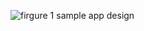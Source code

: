 ![firgure 1 sample app design](https://github.com/ST10077511/IMADBudget/assets/161335085/b6e6f7ca-5e86-4bee-ba81-99f7dc879e66)
